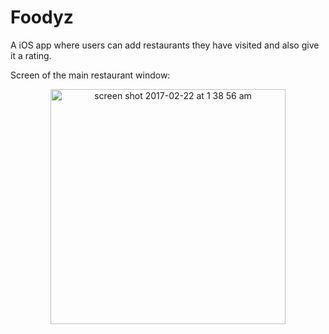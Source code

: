 # Foodyz

A iOS app where users can add restaurants they have visited and also give it a rating.

Screen of the main restaurant window:
<p align="center">
<img width="376" alt="screen shot 2017-02-22 at 1 38 56 am" src="https://cloud.githubusercontent.com/assets/12617861/23200001/d5ec4270-f89f-11e6-8e3f-bb20c0ec3174.png">
</p>
